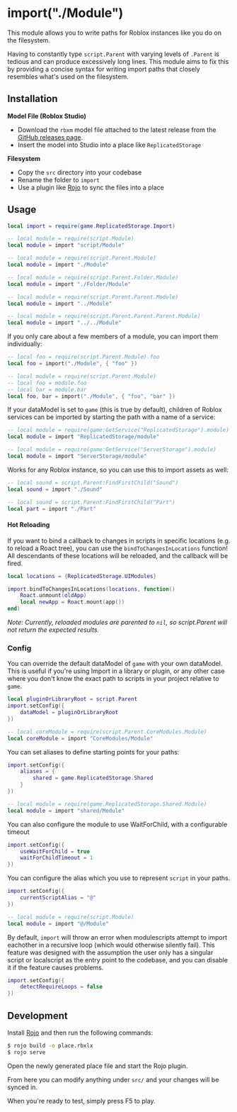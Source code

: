 # import("./Module")

This module allows you to write paths for Roblox instances like you do on the filesystem.

Having to constantly type `script.Parent` with varying levels of `.Parent` is tedious and can produce excessively long lines. This module aims to fix this by providing a concise syntax for writing import paths that closely resembles what's used on the filesystem.

## Installation

**Model File (Roblox Studio)**
- Download the `rbxm` model file attached to the latest release from the [GitHub releases page](https://github.com/vocksel/import/releases).
- Insert the model into Studio into a place like `ReplicatedStorage`

**Filesystem**
- Copy the `src` directory into your codebase
- Rename the folder to `import`
- Use a plugin like [Rojo](https://github.com/LPGhatguy/rojo) to sync the files into a place

## Usage

```lua
local import = require(game.ReplicatedStorage.Import)

-- local module = require(script.Module)
local module = import "script/Module"

-- local module = require(script.Parent.Module)
local module = import "./Module"

-- local module = require(script.Parent.Folder.Module)
local module = import "./Folder/Module"

-- local module = require(script.Parent.Parent.Module)
local module = import "../Module"

-- local module = require(script.Parent.Parent.Parent.Module)
local module = import "../../Module"
```

If you only care about a few members of a module, you can import them individually:

```lua
-- local foo = require(script.Parent.Module).foo
local foo = import("./Module", { "foo" })

-- local module = require(script.Parent.Module)
-- local foo = module.foo
-- local bar = module.bar
local foo, bar = import("./Module", { "foo", "bar" })
```

If your dataModel is set to `game` (this is true by default), children of Roblox services can be imported by starting the path with a name of a service:

```lua
-- local module = require(game:GetService("ReplicatedStorage").module)
local module = import "ReplicatedStorage/module"

-- local module = require(game:GetService("ServerStorage").module)
local module = import "ServerStorage/module"
```

Works for any Roblox instance, so you can use this to import assets as well:

```lua
-- local sound = script.Parent:FindFirstChild("Sound")
local sound = import "./Sound"

-- local sound = script.Parent:FindFirstChild("Part")
local part = import "./Part"
```
#### Hot Reloading
If you want to bind a callback to changes in scripts in specific locations (e.g. to reload a Roact tree), you can use the `bindToChangesInLocations` function! All descendants of these locations will be reloaded, and the callback will be fired.
```lua
local locations = {ReplicatedStorage.UIModules}

import.bindToChangesInLocations(locations, function()
	Roact.unmount(oldApp)
	local newApp = Roact.mount(app())
end)
```
_Note: Currently, reloaded modules are parented to `nil`, so script.Parent will not return the expected results._

### Config

You can override the default dataModel of `game` with your own dataModel. This is useful if you're using Import in a library or plugin, or any other case where you don't know the exact path to scripts in your project relative to `game`.

```lua
local pluginOrLibraryRoot = script.Parent
import.setConfig({
	dataModel = pluginOrLibraryRoot
})

-- local coreModule = require(script.Parent.CoreModules.Module)
local coreModule = import "CoreModules/Module"
```

You can set aliases to define starting points for your paths:

```lua
import.setConfig({
	aliases = {
		shared = game.ReplicatedStorage.Shared
	}
})

-- local module = require(game.ReplicatedStorage.Shared.Module)
local module = import "shared/Module"
```

You can also configure the module to use WaitForChild, with a configurable timeout

```lua
import.setConfig({
	useWaitForChild = true
	waitForChildTimeout = 1
})
```

You can configure the alias which you use to represent `script` in your paths.

```lua
import.setConfig({
	currentScriptAlias = "@"
})

-- local module = require(script.Module)
local module = import "@/Module"
```

By default, `import` will throw an error when modulescripts attempt to import eachother in a recursive loop (which would otherwise silently fail). This feature was designed with the assumption the user only has a singular script or localscript as the entry point to the codebase, and you can disable it if the feature causes problems.
```lua
import.setConfig({
	detectRequireLoops = false
})
```

## Development

Install [Rojo](https://github.com/rojo-rbx/rojo/) and then run the following commands:

```sh
$ rojo build -o place.rbxlx
$ rojo serve
```

Open the newly generated place file and start the Rojo plugin.

From here you can modify anything under `src/` and your changes will be synced in.

When you're ready to test, simply press F5 to play.
